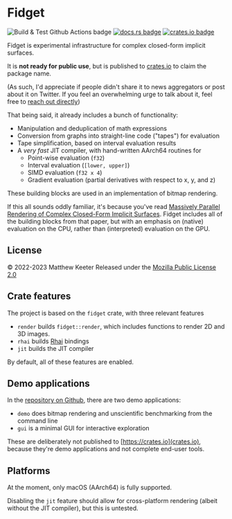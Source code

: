 # Fidget
![Build & Test Github Actions badge](https://github.com/mkeeter/fidget/actions/workflows/rust.yml/badge.svg)
[![docs.rs badge](https://img.shields.io/docsrs/fidget?label=docs.rs)](https://docs.rs/fidget/)
[![crates.io badge](https://img.shields.io/crates/v/fidget)](https://crates.io/crates/fidget)

Fidget is experimental infrastructure for complex closed-form implicit surfaces.

It is **not ready for public use**, but is published to
[crates.io](https://crates.io) to claim the package name.

(As such, I'd appreciate if people didn't share it to news aggregators or post
about it on Twitter.  If you feel an overwhelming urge to talk about it, feel
free to [reach out directly](https://mattkeeter.com/about))

That being said, it already includes a bunch of functionality:

- Manipulation and deduplication of math expressions
- Conversion from graphs into straight-line code ("tapes") for evaluation
- Tape simplification, based on interval evaluation results
- A _very fast_ JIT compiler, with hand-written AArch64 routines for
    - Point-wise evaluation (`f32`)
    - Interval evaluation (`[lower, upper]`)
    - SIMD evaluation (`f32 x 4`)
    - Gradient evaluation (partial derivatives with respect to x, y, and z)

These building blocks are used in an implementation of bitmap rendering.

If this all sounds oddly familiar, it's because you've read
[Massively Parallel Rendering of Complex Closed-Form Implicit Surfaces](https://www.mattkeeter.com/research/mpr/).
Fidget includes all of the building blocks from that paper, but with an emphasis
on (native) evaluation on the CPU, rather than (interpreted) evaluation on the
GPU.

## License
© 2022-2023 Matthew Keeter
Released under the [Mozilla Public License 2.0](https://github.com/mkeeter/fidget/blob/main/LICENSE.txt)

## Crate features
The project is based on the `fidget` crate, with three relevant features

- `render` builds `fidget::render`, which includes functions to render 2D and
  3D images.
- `rhai` builds [Rhai](https://rhai.rs/) bindings
- `jit` builds the JIT compiler

By default, all of these features are enabled.

## Demo applications
In the [repository on Github](https://github.com/mkeeter/fidget), there are
two demo applications:

- `demo` does bitmap rendering and unscientific benchmarking from the command
  line
- `gui` is a minimal GUI for interactive exploration

These are deliberately not published to [https://crates.io](crates.io), because
they're demo applications and not complete end-user tools.

## Platforms
At the moment, only macOS (AArch64) is fully supported.

Disabling the `jit` feature should allow for cross-platform rendering
(albeit without the JIT compiler), but this is untested.
